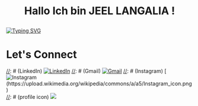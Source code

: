 # <p align="center">Hallo Ich bin JEEL LANGALIA !  
[//]: # (Hardline)
[![Typing SVG](https://readme-typing-svg.demolab.com?font=Fira+Code&pause=1000&center=true&vCenter=true&width=435&lines=Energy+%26+Data+Analysis+Enthusiast)](https://git.io/typing-svg)

# Let's Connect
[//]: # (LinkedIn) [![LinkedIn](https://upload.wikimedia.org/wikipedia/commons/0/01/LinkedIn_Logo_2023.png)](https://www.linkedin.com/in/jeelsoni/)   [//]: # (Gmail) [![Gmail](https://upload.wikimedia.org/wikipedia/commons/4/44/Gmail_Logo_2023.png)](mailto:jeelsoni1011@gmail.com)   [//]: # (Instagram) [![Instagram (https://upload.wikimedia.org/wikipedia/commons/a/a5/Instagram_icon.png)](https://www.instagram.com/jeelsoni/)   [//]: # (profile icon) [![](https://visitcount.itsvg.in/api?id=jeellangalia&label=Profile%20Views&color=1&icon=0&pretty=false)](https://visitcount.itsvg.in)

